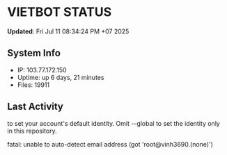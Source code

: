 # VIETBOT STATUS
**Updated**: Fri Jul 11 08:34:24 PM +07 2025

## System Info
- IP: 103.77.172.150
- Uptime: up 6 days, 21 minutes
- Files: 19911

## Last Activity

to set your account's default identity.
Omit --global to set the identity only in this repository.

fatal: unable to auto-detect email address (got 'root@vinh3690.(none)')
